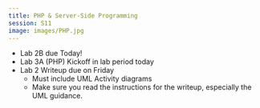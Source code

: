 ```yaml
---
title: PHP & Server-Side Programming
session: S11
image: images/PHP.jpg
---
```

* Lab 2B due Today!
* Lab 3A (PHP) Kickoff in lab period today
* Lab 2 Writeup due on Friday
    * Must include UML Activity diagrams
    * Make sure you read the instructions for the writeup, especially the UML guidance.
